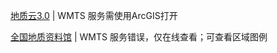 
[地质云3.0](https://geocloud.cgs.gov.cn/) | WMTS 服务需使用ArcGIS打开

[全国地质资料馆](https://www.ngac.cn/125cms/c/qggnew/index.htm) | WMTS 服务错误，仅在线查看；可查看区域图例